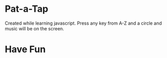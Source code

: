 # Pat-a-Tap
Created while learning javascript. Press any key from A-Z and a circle and music will be on the screen.
<h1> Have Fun </h1>

